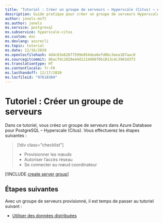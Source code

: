 ```yaml
---
title: 'Tutoriel : Créer un groupe de serveurs – Hyperscale (Citus) – Azure Database pour PostgreSQL'
description: Guide pratique pour créer un groupe de serveurs Hyperscale (Citus) Azure Database pour PostgreSQL.
author: jonels-msft
ms.author: jonels
ms.service: postgresql
ms.subservice: hyperscale-citus
ms.custom: mvc
ms.devlang: azurecli
ms.topic: tutorial
ms.date: 12/16/2020
ms.openlocfilehash: 4d4c03e62077599e054dea6efd0bc3eea107aac0
ms.sourcegitcommit: 86acfdc2020e44d121d498f0b1013c4c3903d3f3
ms.translationtype: HT
ms.contentlocale: fr-FR
ms.lasthandoff: 12/17/2020
ms.locfileid: "97618384"
---
```

# <a name="tutorial-create-server-group"></a>Tutoriel : Créer un groupe de serveurs

Dans ce tutoriel, vous créez un groupe de serveurs dans Azure Database pour PostgreSQL – Hyperscale (Citus). Vous effectuerez les étapes suivantes :

> [!div class="checklist"]
> * Provisionner les nœuds
> * Autoriser l’accès réseau
> * Se connecter au nœud coordinateur

[!INCLUDE [create server group](../../includes/azure-postgresql-hyperscale-create-db.md)]

## <a name="next-steps"></a>Étapes suivantes

Avec un groupe de serveurs provisionné, il est temps de passer au tutoriel suivant :

* [Utiliser des données distribuées](tutorial-hyperscale-shard.md)
